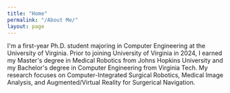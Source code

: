 ```yaml
---
title: "Home"
permalink: "/About Me/"
layout: page
---
```

I'm a first-year Ph.D. student majoring in Computer Engineering at the University of Virginia. Prior to joining University of Virginia in 2024, I earned my Master's degree in Medical Robotics from Johns Hopkins University and my Bachelor's degree in Computer Engineering from Virginia Tech. My research focuses on Computer-Integrated Surgical Robotics, Medical Image Analysis, and Augmented/Virtual Reality for Surgerical Navigation.





